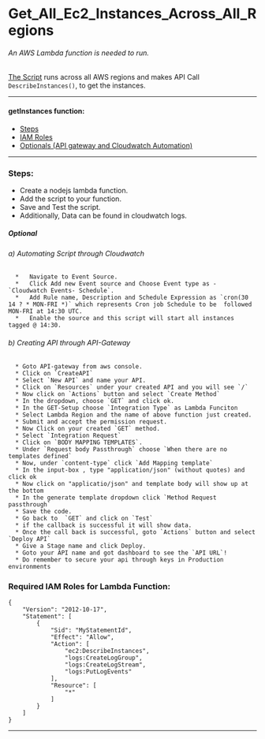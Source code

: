 # Get_All_Ec2_Instances_Across_All_Regions

###### An AWS Lambda function is needed to run.
[The Script](https://github.com/jparasha/Get_All_Ec2_Instances_Across_All_Regions/blob/master/getInstances.js) runs across all AWS regions and makes API Call       `DescribeInstances()`, to get the instances.

_______________________________________________________________________________________________________________________________________
#### getInstances function:
  -  [Steps](https://github.com/jparasha/Get_All_Ec2_Instances_Across_All_Regions/tree/master#steps)  
  -  [IAM Roles](https://github.com/jparasha/Get_All_Ec2_Instances_Across_All_Regions/tree/master#required-iam-roles-for-lambda-function)
  -  [Optionals (API gateway and Cloudwatch Automation)](https://github.com/jparasha/Get_All_Ec2_Instances_Across_All_Regions/tree/master#optional)

_______________________________________________________________________________________________________________________________________
  
### Steps:
     
*   Create a nodejs lambda function.
*   Add the script to your function.
*   Save and Test the script.
*   Additionally, Data can be found in cloudwatch logs.

##### Optional
  ###### a) Automating Script through Cloudwatch
      *   Navigate to Event Source.
      *   Click Add new Event source and Choose Event type as - `Cloudwatch Events- Schedule`.
      *   Add Rule name, Description and Schedule Expression as `cron(30 14 ? * MON-FRI *)` which represents Cron job Schedule to be  followed MON-FRI at 14:30 UTC.
      *   Enable the source and this script will start all instances tagged @ 14:30.
  ###### b) Creating API through API-Gateway
      * Goto API-gateway from aws console.
      * Click on `CreateAPI`
      * Select `New API` and name your API.
      * Click on `Resources` under your created API and you will see `/`
      * Now click on `Actions` button and select `Create Method`
      * In the dropdown, choose `GET` and click ok.
      * In the GET-Setup choose `Integration Type` as Lambda Funciton
      * Select Lambda Region and the name of above function just created.
      * Submit and accept the permission request.
      * Now Click on your created `GET` method.
      * Select `Integration Request`
      * Click on `BODY MAPPING TEMPLATES`.
      * Under `Request body Passthrough` choose `When there are no templates defined`
      * Now, under `content-type` click `Add Mapping template`
      * In the input-box , type "application/json" (without quotes) and click ok
      * Now click on "applicatio/json" and template body will show up at the bottom
      * In the generate template dropdown click `Method Request passthrough`
      * Save the code.
      * Go back to  `GET` and click on `Test` 
      * if the callback is successful it will show data.
      * Once the call back is successful, goto `Actions` button and select `Deploy API`
      * Give a Stage name and click Deploy.
      * Goto your API name and got dashboard to see the `API URL`!
      * Do remember to secure your api through keys in Production environments


### Required IAM Roles for Lambda Function:
```
{
    "Version": "2012-10-17",
    "Statement": [
        {
            "Sid": "MyStatementId",
            "Effect": "Allow",
            "Action": [
                "ec2:DescribeInstances",                
                "logs:CreateLogGroup",
                "logs:CreateLogStream",
                "logs:PutLogEvents"
            ],
            "Resource": [
                "*"
            ]
        }
    ]
}
```
_______________________________________________________________________________________________________________________________________
